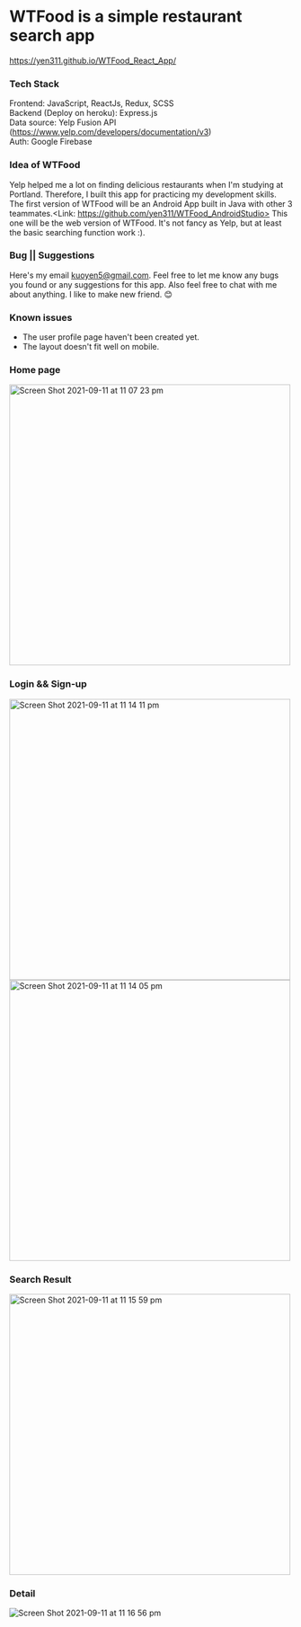 # WTFood is a simple restaurant search app
https://yen311.github.io/WTFood_React_App/
### Tech Stack
Frontend: JavaScript, ReactJs, Redux, SCSS<br />
Backend (Deploy on heroku): Express.js<br />
Data source: Yelp Fusion API (https://www.yelp.com/developers/documentation/v3)<br />
Auth: Google Firebase
### Idea of WTFood
Yelp helped me a lot on finding delicious restaurants when I'm studying at Portland. Therefore, I built this app for practicing my development skills. The first version of WTFood will be an Android App built in Java with other 3 teammates.<Link: https://github.com/yen311/WTFood_AndroidStudio> This one will be the web version of WTFood. It's not fancy as Yelp, but at least the basic searching function work :).
### Bug || Suggestions
Here's my email kuoyen5@gmail.com. Feel free to let me know any bugs you found or any suggestions for this app. Also feel free to chat with me about anything. I like to make new friend. 😊
### Known issues
* The user profile page haven't been created yet.
* The layout doesn't fit well on mobile.
### Home page 
<img width="500" heigth="300" alt="Screen Shot 2021-09-11 at 11 07 23 pm" src="https://user-images.githubusercontent.com/62017108/132948830-9414332b-faff-4ceb-9bb8-2ac8509fa6ac.png">

### Login && Sign-up
<img width="500" heigth="300" alt="Screen Shot 2021-09-11 at 11 14 11 pm" src="https://user-images.githubusercontent.com/62017108/132949034-490e4c97-3bdc-460f-bc43-35079518ec0e.png">
<img width="500" heigth="300" alt="Screen Shot 2021-09-11 at 11 14 05 pm" src="https://user-images.githubusercontent.com/62017108/132949036-da398555-091f-4cf5-8345-acda93ae8235.png">

### Search Result
<img width="500" heigth="300" alt="Screen Shot 2021-09-11 at 11 15 59 pm" src="https://user-images.githubusercontent.com/62017108/132949105-bad5567c-bc06-49c6-9247-0930fb240833.png">

### Detail 
![Screen Shot 2021-09-11 at 11 16 56 pm](https://user-images.githubusercontent.com/62017108/132949148-92210244-bcf6-4645-944f-d6666397106b.png)

